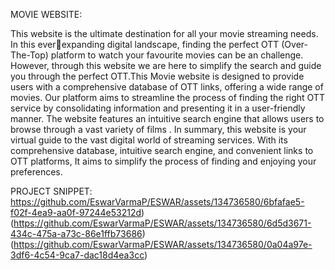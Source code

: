 MOVIE WEBSITE:

This website is the ultimate destination for all your movie streaming needs. In this everexpanding digital landscape, finding the perfect OTT (Over-The-Top) platform to 
watch your favourite movies can be an challenge. However, through this website we 
are here to simplify the search and guide you through the perfect OTT.This Movie 
website is designed to provide users with a comprehensive database of OTT links, 
offering a wide range of movies. Our platform aims to streamline the process of finding 
the right OTT service by consolidating information and presenting it in a user-friendly 
manner. The website features an intuitive search engine that allows users to browse 
through a vast variety of films . In summary, this website is your virtual guide to the 
vast digital world of streaming services. With its comprehensive database, intuitive 
search engine, and convenient links to OTT platforms, It aims to simplify the process 
of finding and enjoying your preferences. 

PROJECT SNIPPET:
https://github.com/EswarVarmaP/ESWAR/assets/134736580/6bfafae5-f02f-4ea9-aa0f-97244e53212d)
(https://github.com/EswarVarmaP/ESWAR/assets/134736580/6d5d3671-434c-475a-a73c-86e1ffb73686)
(https://github.com/EswarVarmaP/ESWAR/assets/134736580/0a04a97e-3df6-4c54-9ca7-dac18d4ea3cc)

